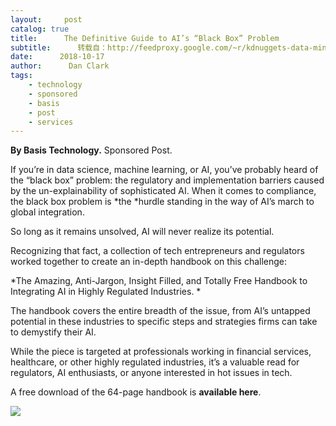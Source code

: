 ```yaml
---
layout:     post
catalog: true
title:      The Definitive Guide to AI’s “Black Box” Problem
subtitle:      转载自：http://feedproxy.google.com/~r/kdnuggets-data-mining-analytics/~3/k8ymxxvapRc/guide-ai-black-box-problem.html
date:      2018-10-17
author:      Dan Clark
tags:
    - technology
    - sponsored
    - basis
    - post
    - services
---
```


**By Basis Technology.** Sponsored Post.

If you’re in data science, machine learning, or AI, you’ve probably heard of the “black box” problem: the regulatory and implementation barriers caused by the un-explainability of sophisticated AI. When it comes to compliance, the black box problem is *the *hurdle standing in the way of AI’s march to global integration.

So long as it remains unsolved, AI will never realize its potential.

Recognizing that fact, a collection of tech entrepreneurs and regulators worked together to create an in-depth handbook on this challenge:

*The Amazing, Anti-Jargon, Insight Filled, and Totally Free Handbook to Integrating AI in Highly Regulated Industries. *

The handbook covers the entire breadth of the issue, from AI’s untapped potential in these industries to specific steps and strategies firms can take to demystify their AI.

While the piece is targeted at professionals working in financial services, healthcare, or other highly regulated industries, it’s a valuable read for regulators, AI enthusiasts, or anyone interested in hot issues in tech.

A free download of the 64-page handbook is **available here**.

![](http://feedproxy.google.com/images/basistech-integrating-ai-500.jpg)

